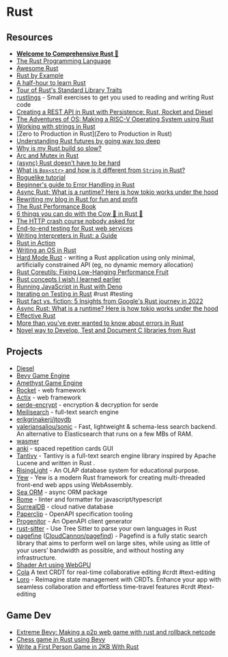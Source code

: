 # Rust

## Resources

- [**Welcome to Comprehensive Rust 🦀**](https://google.github.io/comprehensive-rust/)
- [The Rust Programming Language](https://doc.rust-lang.org/book/)
- [Awesome Rust](https://github.com/rust-unofficial/awesome-rust)
- [Rust by Example](https://doc.rust-lang.org/rust-by-example)
- [A half-hour to learn Rust](https://fasterthanli.me/articles/a-half-hour-to-learn-rust)
- [Tour of Rust's Standard Library Traits](https://github.com/pretzelhammer/rust-blog/blob/master/posts/tour-of-rusts-standard-library-traits.md)
- [rustlings](https://github.com/rust-lang/rustlings) - Small exercises to get you used to reading and writing Rust code
- [Creating a REST API in Rust with Persistence: Rust, Rocket and Diesel](https://genekuo.medium.com/creating-a-rest-api-in-rust-with-persistence-rust-rocket-and-diesel-a4117d400104)
- [The Adventures of OS: Making a RISC-V Operating System using Rust](https://osblog.stephenmarz.com/index.html)
- [Working with strings in Rust](https://fasterthanli.me/articles/working-with-strings-in-rust)
- [Zero to Production in Rust](Zero to Production in Rust)
- [Understanding Rust futures by going way too deep](https://fasterthanli.me/articles/understanding-rust-futures-by-going-way-too-deep)
- [Why is my Rust build so slow?](https://fasterthanli.me/articles/why-is-my-rust-build-so-slow)
- [Arc and Mutex in Rust](https://itsallaboutthebit.com/arc-mutex/)
- [(async) Rust doesn't have to be hard](https://itsallaboutthebit.com/async-simple/)
- [What is `Box<str>` and how is it different from `String` in Rust?](https://mahdi.blog/rust-box-str-vs-string/)
- [Roguelike tutorial](https://bfnightly.bracketproductions.com/rustbook/chapter_0.html)
- [Beginner's guide to Error Handling in Rust](https://www.sheshbabu.com/posts/rust-error-handling/)
- [Async Rust: What is a runtime? Here is how tokio works under the hood](https://kerkour.com/rust-async-await-what-is-a-runtime)
- [Rewriting my blog in Rust for fun and profit](https://www.jonashietala.se/blog/2022/08/29/rewriting_my_blog_in_rust_for_fun_and_profit/)
- [The Rust Performance Book](https://nnethercote.github.io/perf-book/title-page.html)
- [6 things you can do with the Cow 🐄 in Rust 🦀](https://dev.to/kgrech/6-things-you-can-do-with-the-cow-in-rust-4l55)
- [The HTTP crash course nobody asked for](https://fasterthanli.me/articles/the-http-crash-course-nobody-asked-for)
- [End-to-end testing for Rust web services](https://blog.logrocket.com/end-to-end-testing-for-rust-web-services/)
- [Writing Interpreters in Rust: a Guide](https://rust-hosted-langs.github.io/book/introduction.html)
- [Rust in Action](https://www.rustinaction.com/)
- [Writing an OS in Rust](https://os.phil-opp.com/)
- [Hard Mode Rust](https://matklad.github.io/2022/10/06/hard-mode-rust.html) - writing a Rust application using only minimal, artificially constrained API (eg, no dynamic memory allocation)
- [Rust Coreutils: Fixing Low-Hanging Performance Fruit](https://jackson.dev/post/rust-coreutils-dd/)
- [Rust concepts I wish I learned earlier](https://rauljordan.com/rust-concepts-i-wish-i-learned-earlier/)
- [Running JavaScript in Rust with Deno](https://austinpoor.com/blog/js-in-rs)
- [Iterating on Testing in Rust](https://epage.github.io/blog/2023/06/iterating-on-test/) #rust #testing
- [Rust fact vs. fiction: 5 Insights from Google's Rust journey in 2022](https://opensource.googleblog.com/2023/06/rust-fact-vs-fiction-5-insights-from-googles-rust-journey-2022.html)
- [Async Rust: What is a runtime? Here is how tokio works under the hood](https://kerkour.com/rust-async-await-what-is-a-runtime)
- [Effective Rust](https://www.lurklurk.org/effective-rust/)
- [More than you've ever wanted to know about errors in Rust](https://www.shuttle.rs/blog/2022/06/30/error-handling)
- [Novel way to Develop, Test and Document C libraries from Rust](https://wasmer.io/posts/novel-way-to-develop--test-and-document-c-libraries-from-rust)

## Projects

- [Diesel](https://docs.diesel.rs/master/diesel/index.html)
- [Bevy Game Engine](https://bevyengine.org/)
- [Amethyst Game Engine](https://amethyst.rs)
- [Rocket](https://rocket.rs/) - web framework
- [Actix](https://actix.rs/) - web framework
- [serde-encrypt](https://github.com/laysakura/serde-encrypt) - encryption & decryption for serde
- [Meilisearch](https://github.com/meilisearch/meilisearch) - full-text search engine
- [erikgrinakerj/jtoydb](https://github.com/erikgrinaker/toydb)
- [valeriansaliou/sonic](https://github.com/valeriansaliou/sonic) - Fast, lightweight & schema-less search backend. An alternative to Elasticsearch that runs on a few MBs of RAM.
- [wasmer](https://github.com/wasmerio/wasmer)
- [anki](https://github.com/ankitects/anki) - spaced repetition cards GUI
- [Tantivy](https://github.com/quickwit-oss/tantivy) - Tantivy is a full-text search engine library inspired by Apache Lucene and written in Rust .
- [RisingLight](https://github.com/risinglightdb/risinglight) - An OLAP database system for educational purpose.
- [Yew](https://yew.rs/) - Yew is a modern Rust framework for creating multi-threaded front-end web apps using WebAssembly.
- [Sea ORM](https://github.com/SeaQL/sea-orm) - async ORM package
- [Rome](https://rome.tools) - linter and formatter for javascript/typescript
- [SurrealDB](https://surrealdb.com) - cloud native database
- [Paperclip](https://github.com/paperclip-rs/paperclip) - OpenAPI specification tooling
- [Progenitor](https://github.com/oxidecomputer/progenitor) - An OpenAPI client generator
- [rust-sitter](https://github.com/hydro-project/rust-sitter) - Use Tree Sitter to parse your own languages in Rust
- [pagefine](https://pagefind.app/) ([CloudCannon/pagefind](https://github.com/CloudCannon/pagefind)) - Pagefind is a fully static search library that aims to perform well on large sites, while using as little of your users’ bandwidth as possible, and without hosting any infrastructure.
- [Shader Art using WebGPU](https://github.com/pythops/shader-art-rs)
- [Cola](https://github.com/nomad/cola) A text CRDT for real-time collaborative editing #crdt #text-editing
- [Loro](https://github.com/loro-dev/loro) - Reimagine state management with CRDTs. Enhance your app with seamless collaboration and effortless time-travel features #crdt #text-editing

## Game Dev

- [Extreme Bevy: Making a p2p web game with rust and rollback netcode](https://johanhelsing.studio/posts/extreme-bevy)
- [Chess game in Rust using Bevy](https://caballerocoll.com/blog/bevy-chess-tutorial/)
- [Write a First Person Game in 2KB With Rust](https://grantshandy.github.io/posts/raycasting/)
